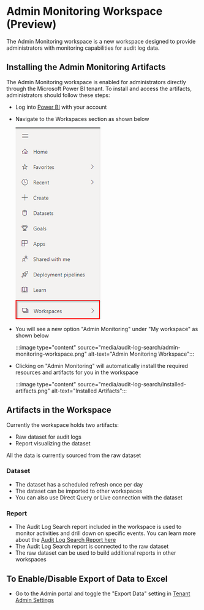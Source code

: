 # Admin Monitoring Workspace (Preview)
   
The Admin Monitoring workspace is a new workspace designed to provide administrators with monitoring capabilities for audit log data. 

## Installing the Admin Monitoring Artifacts

The Admin Monitoring workspace is enabled for administrators directly through the Microsoft Power BI tenant. To install and access the artifacts, administrators should follow these steps:

- Log into [Power BI](https://app.powerbi.com/) with your account
- Navigate to the Workspaces section as shown below

  ![Workspaces Tab](media/admin-monitoring-workspace/workspaces.png)

- You will see a new option "Admin Monitoring" under "My workspace" as shown below

  :::image type="content" source="media/audit-log-search/admin-monitoring-workspace.png" alt-text="Admin Monitoring Workspace":::

- Clicking on "Admin Monitoring" will automatically install the required resources and artifacts for you in the workspace

  :::image type="content" source="media/audit-log-search/installed-artifacts.png" alt-text="Installed Artifacts":::

## Artifacts in the Workspace

Currently the workspace holds two artifacts:
- Raw dataset for audit logs
- Report visualizing the dataset

All the data is currently sourced from the raw dataset

### Dataset

- The dataset has a scheduled refresh once per day
- The dataset can be imported to other workspaces
- You can also use Direct Query or Live connection with the dataset


### Report

- The Audit Log Search report included in the workspace is used to monitor activities and drill down on specific events. You can learn more about the [Audit Log Search Report here](https://dev.azure.com/bhmerc/BYOLATemplateApps/_wiki/wikis/BYOLATemplateApps.wiki/56/Audit-Log-Search-Report)
- The Audit Log Search report is connected to the raw dataset
- The raw dataset can be used to build additional reports in other workspaces


## To Enable/Disable Export of Data to Excel

- Go to the Admin portal and toggle the "Export Data" setting in [Tenant Admin Settings](https://docs.microsoft.com/en-us/power-bi/guidance/admin-tenant-settings#export-data)



